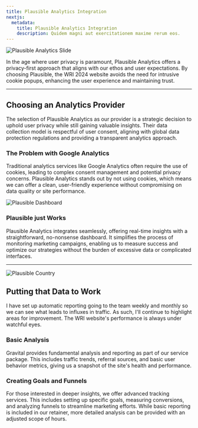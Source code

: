 ```yaml
---
title: Plausible Analytics Integration
nextjs:
  metadata:
    title: Plausible Analytics Integration
    description: Quidem magni aut exercitationem maxime rerum eos.
---
```


![Plausible Analytics Slide](/images/plausible-slide.png)

In the age where user privacy is paramount, Plausible Analytics offers a privacy-first approach that aligns with our ethos and user expectations. By choosing Plausible, the WRI 2024 website avoids the need for intrusive cookie popups, enhancing the user experience and maintaining trust.

---

## Choosing an Analytics Provider

The selection of Plausible Analytics as our provider is a strategic decision to uphold user privacy while still gaining valuable insights. Their data collection model is respectful of user consent, aligning with global data protection regulations and providing a transparent analytics approach.

### The Problem with Google Analytics

Traditional analytics services like Google Analytics often require the use of cookies, leading to complex consent management and potential privacy concerns. Plausible Analytics stands out by not using cookies, which means we can offer a clean, user-friendly experience without compromising on data quality or site performance.


![Plausible Dashboard](/images/plausible-long.png)

### Plausible just Works

Plausible Analytics integrates seamlessly, offering real-time insights with a straightforward, no-nonsense dashboard. It simplifies the process of monitoring marketing campaigns, enabling us to measure success and optimize our strategies without the burden of excessive data or complicated interfaces.

---

![Plausible Country](/images/plausible-country.png)

## Putting that Data to Work

I have set up automatic reporting going to the team weekly and monthly so we can see what leads to influxes in traffic. As such, I'll continue to highlight areas for improvement. The WRI website's performance is always under watchful eyes.

### Basic Analysis

Gravital provides fundamental analysis and reporting as part of our service package. This includes traffic trends, referral sources, and basic user behavior metrics, giving us a snapshot of the site's health and performance.

### Creating Goals and Funnels

For those interested in deeper insights, we offer advanced tracking services. This includes setting up specific goals, measuring conversions, and analyzing funnels to streamline marketing efforts. While basic reporting is included in our retainer, more detailed analysis can be provided with an adjusted scope of hours.

